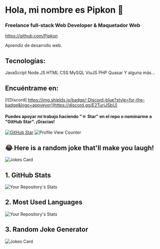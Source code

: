 # Hola, mi nombre es Pipkon 👋
### Freelance full-stack Web Developer & Maquetador Web

https://github.com/Pipkon

Aprendiz de desarrollo web.

## Tecnologías:

JavaScript Node.JS HTML CSS MySQL ViuJS PHP Quasar
Y alguna más...

## Encuéntrame en:
[![Discord] https://img.shields.io/badge/-Discord-blue?style=for-the-badge&logo=appveyor](https://discord.gg/E2TurjJSbU)


#### Puedes apoyar mi trabajo haciendo "☆ Star" en el repo o nominarme a "GitHub Star". ¡Gracias!

[![GitHub Star](https://img.shields.io/badge/GitHub-Nominar_a_star-yellow?style=for-the-badge&logo=github&logoColor=white&labelColor=101010)](https://stars.github.com/nominate/)
![Profile View Counter](https://komarev.com/ghpvc/?username=Pipkon)
## 😂 Here is a random joke that'll make you laugh!
![Jokes Card](https://readme-jokes.vercel.app/api)


## 1. GitHub Stats
![Your Repository's Stats](https://github-readme-stats.vercel.app/api?username=Pipkon&show_icons=true)
## 2. Most Used Languages
![Your Repository's Stats](https://github-readme-stats.vercel.app/api/top-langs/?username=Pipkon&theme=blue-green)
## 3. Random Joke Generator
![Jokes Card](https://readme-jokes.vercel.app/api)

